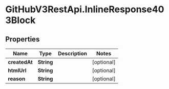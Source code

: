 # GitHubV3RestApi.InlineResponse403Block

## Properties

Name | Type | Description | Notes
------------ | ------------- | ------------- | -------------
**createdAt** | **String** |  | [optional] 
**htmlUrl** | **String** |  | [optional] 
**reason** | **String** |  | [optional] 


